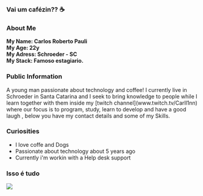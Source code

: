 ### Vai um cafézin?? ☕

### About Me

<strong> My Name: Carlos Roberto Pauli </strong> <br>
<strong> My Age: 22y </strong> <br>
<strong> My Adress: Schroeder - SC  </strong> <br>
<strong> My Stack: Famoso estagiario. </strong> <br>


### Public Information
<p>
A young man passionate about technology and coffee! I currently live in Schroeder in Santa Catarina and I seek to bring knowledge to people while I learn together with them inside my [twitch channel](www.twitch.tv/Carll1nn) where our focus is to program, study, learn to develop and have a good laugh , below you have my contact details and some of my Skills.
<p>

### Curiosities 

* I love coffe and Dogs
* Passionate about technology about 5 years ago
* Currently i'm workin with a Help desk support


### Isso é tudo 

<img src="https://i.pinimg.com/originals/0f/ab/3e/0fab3e4f7e9e7d3f199c49f10308ac05.gif">
